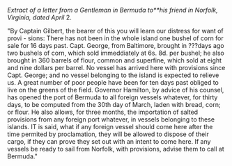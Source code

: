 *Extract of a letter from a Gentleman in Bermuda to**his friend in Norfolk, Virginia, dated April*  2."By Captain Gilbert, the bearer of this you will learn our distress for want of provi - sions: There has not been in the whole island one bushel of corn for sale for 16 days past. Capt. George, from Baltimore, brought in ???days ago two bushels of corn, which sold immeddiately at 6s. 8d. per bushel; he also brought in 360 barrels of flour, common and superfine, which sold at eight and nine dollars per barrel. No vessel has arrived here with provisions since Capt. George; and no vessel belonging to the island is expected to relieve us. A great number of poor people have been for ten days past obliged to live on the greens of the field. Governor Hamilton, by advice of his counsel, has opened the port of Bermuda to all foreign vessels whatever, for thirty days, to be computed from the 30th day of March, laden with bread, corn; or flour. He also allows, for three months, the importation of salted provisions from any foreign port whatever, in vessels belonging to these islands. IT is said, what if any foreign vessel should come here after the time permited by proclamation, they will be allowed to dispose of their cargo, if they can prove they set out with an intent to come here. If any vessels be ready to sail from Norfolk, with provisions, advise them to call at Bermuda."